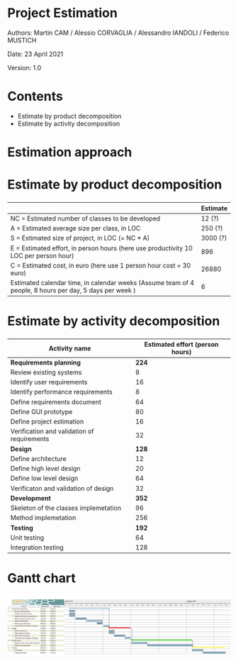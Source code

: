 # Project Estimation  
Authors: Martin CAM / Alessio CORVAGLIA / Alessandro IANDOLI / Federico MUSTICH

Date: 23 April 2021

Version: 1.0

# Contents
- Estimate by product decomposition
- Estimate by activity decomposition

# Estimation approach

# Estimate by product decomposition
### 
|             | Estimate                        |             
| ----------- | ------------------------------- |  
| NC =  Estimated number of classes to be developed   |             12   (?)           |             
|  A = Estimated average size per class, in LOC       |              250 (?)             | 
| S = Estimated size of project, in LOC (= NC * A) | 3000 (?) |
| E = Estimated effort, in person hours (here use productivity 10 LOC per person hour)  |                896                    |   
| C = Estimated cost, in euro (here use 1 person hour cost = 30 euro) | 26880 | 
| Estimated calendar time, in calendar weeks (Assume team of 4 people, 8 hours per day, 5 days per week ) |        6            |

# Estimate by activity decomposition
### 
|         Activity name    | Estimated effort (person hours)   |             
| ----------- | ------------------------------- | 
| **Requirements planning** | **224** |
|   Review existing systems | 8 |
|   Identify user requirements | 16 |
|   Identify performance requirements | 8 |
|   Define requirements document | 64 |
|   Define GUI prototype | 80 |
|   Define project estimation | 16 |
|   Verification and validation of requirements | 32 |
| **Design** | **128** |
|   Define architecture | 12 |
|   Define high level design | 20  |
|   Define low level design | 64 |
|   Verificaton and validation of design | 32 |
| **Development** | **352** |
|   Skeleton of the classes implemetation | 96 |
|   Method implemetation | 256 |
| **Testing** | **192** |
|   Unit testing | 64 |
|   Integration testing | 128 |
### 

# Gantt chart
![Gantt chart](gantt.png)
